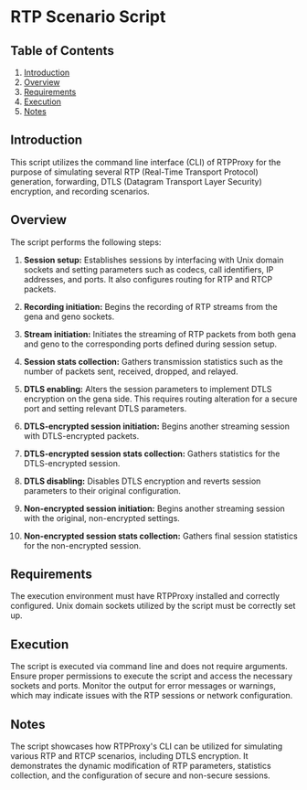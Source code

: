 # RTP Scenario Script

## Table of Contents

1. [Introduction](#introduction)
2. [Overview](#overview)
3. [Requirements](#requirements)
4. [Execution](#execution)
5. [Notes](#notes)

## Introduction

This script utilizes the command line interface (CLI) of RTPProxy for the
purpose of simulating several RTP (Real-Time Transport Protocol) generation,
forwarding, DTLS (Datagram Transport Layer Security) encryption, and
recording scenarios.

## Overview

The script performs the following steps:

1. **Session setup:** Establishes sessions by interfacing with Unix domain
   sockets and setting parameters such as codecs, call identifiers, IP
   addresses, and ports. It also configures routing for RTP and RTCP packets.

2. **Recording initiation:** Begins the recording of RTP streams from the
   gena and geno sockets.

3. **Stream initiation:** Initiates the streaming of RTP packets from both
   gena and geno to the corresponding ports defined during session setup.

4. **Session stats collection:** Gathers transmission statistics such as the
   number of packets sent, received, dropped, and relayed.

5. **DTLS enabling:** Alters the session parameters to implement DTLS
   encryption on the gena side. This requires routing alteration for a
   secure port and setting relevant DTLS parameters.

6. **DTLS-encrypted session initiation:** Begins another streaming session
   with DTLS-encrypted packets.

7. **DTLS-encrypted session stats collection:** Gathers statistics for the
   DTLS-encrypted session.

8. **DTLS disabling:** Disables DTLS encryption and reverts session
   parameters to their original configuration.

9. **Non-encrypted session initiation:** Begins another streaming session
   with the original, non-encrypted settings.

10. **Non-encrypted session stats collection:** Gathers final session
    statistics for the non-encrypted session.

## Requirements

The execution environment must have RTPProxy installed and correctly
configured. Unix domain sockets utilized by the script must be correctly
set up.

## Execution

The script is executed via command line and does not require arguments.
Ensure proper permissions to execute the script and access the necessary
sockets and ports. Monitor the output for error messages or warnings, which
may indicate issues with the RTP sessions or network configuration.

## Notes

The script showcases how RTPProxy's CLI can be utilized for simulating
various RTP and RTCP scenarios, including DTLS encryption. It demonstrates
the dynamic modification of RTP parameters, statistics collection, and the
configuration of secure and non-secure sessions.
